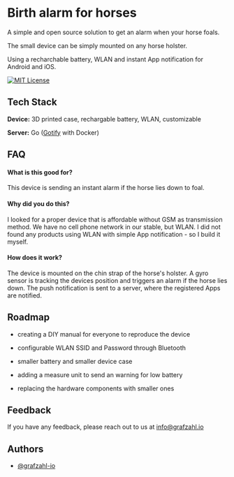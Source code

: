 # Birth alarm for horses

A simple and open source solution to get an alarm when your
horse foals.

The small device can be simply mounted on any horse holster.

Using a recharchable battery, WLAN and instant App notification for
Android and iOS.

[![MIT License](https://img.shields.io/badge/License-MIT-green.svg)](https://choosealicense.com/licenses/mit/)


## Tech Stack

**Device:** 3D printed case, rechargable battery, WLAN, customizable

**Server:** Go ([Gotify](https://gotify.net/) with Docker)


## FAQ

#### What is this good for?

This device is sending an instant alarm if the horse lies down to foal.

#### Why did you do this?

I looked for a proper device that is affordable without GSM as transmission method.
We have no cell phone network in our stable, but WLAN. I did not found any products
using WLAN with simple App notification - so I build it myself.

#### How does it work?

The device is mounted on the chin strap of the horse's holster. A gyro sensor is tracking the devices position and triggers an alarm if the horse lies down.
The push notification is sent to a server, where the registered Apps are notified.


## Roadmap

- creating a DIY manual for everyone to reproduce the device

- configurable WLAN SSID and Password through Bluetooth

- smaller battery and smaller device case

- adding a measure unit to send an warning for low battery

- replacing the hardware components with smaller ones


## Feedback

If you have any feedback, please reach out to us at info@grafzahl.io


## Authors

- [@grafzahl-io](https://github.com/grafzahl-io)

